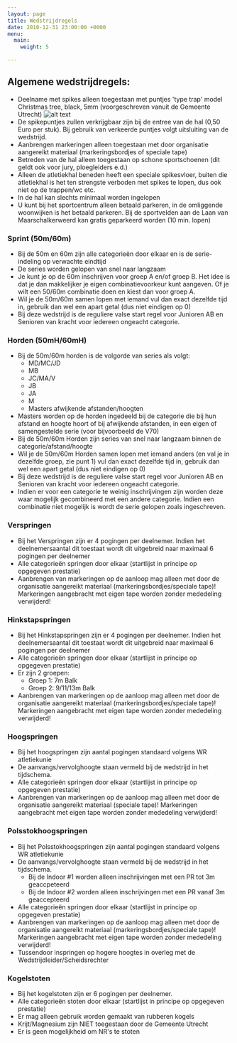 ```yaml
---
layout: page
title: Wedstrijdregels
date: 2010-12-31 23:00:00 +0000
menu:
  main:
    weight: 5

---
```

## Algemene wedstrijdregels:
* Deelname met spikes alleen toegestaan met puntjes 'type trap' model Christmas tree, black, 5mm (voorgeschreven vanuit de Gemeente Utrecht)
![alt text](/img/indoorpuntje_2007.jpg "Spikepuntje Sportcentrum Galgenwaard")
* De spikepuntjes zullen verkrijgbaar zijn bij de entree van de hal (0,50 Euro per stuk). Bij gebruik van verkeerde puntjes volgt uitsluiting van de wedstrijd.
* Aanbrengen markeringen alleen toegestaan met door organisatie aangereikt materiaal (markeringsbordjes of speciale tape)
* Betreden van de hal alleen toegestaan op schone sportschoenen (dit geldt ook voor jury, ploegleiders e.d.)
* Alleen de atletiekhal beneden heeft een speciale spikesvloer, buiten die atletiekhal is het ten strengste verboden met spikes te lopen, dus ook niet op de trappen/wc etc.
* In de hal kan slechts minimaal worden ingelopen
* U kunt bij het sportcentrum alleen betaald parkeren, in de omliggende woonwijken is het betaald parkeren. Bij de sportvelden aan de Laan van Maarschalkerweerd kan gratis geparkeerd worden (10 min. lopen)

### Sprint (50m/60m)
* Bij de 50m en 60m zijn alle categorieën door elkaar en is de serie-indeling op verwachte eindtijd
* De series worden gelopen van snel naar langzaam
* Je kunt je op de 60m inschrijven voor groep A en/of groep B. Het idee is dat je dan makkelijker je eigen combinatievoorkeur kunt aangeven. Of je wilt een 50/60m combinatie doen en kiest dan voor groep A.
* Wil je de 50m/60m samen lopen met iemand vul dan exact dezelfde tijd in, gebruik dan wel een apart getal (dus niet eindigen op 0)
* Bij deze wedstrijd is de reguliere valse start regel voor Junioren AB en Senioren van kracht voor iedereen ongeacht categorie.

### Horden (50mH/60mH)
* Bij de 50m/60m horden is de volgorde van series als volgt:
  - MD/MC/JD
  - MB
  - JC/MA/V
  - JB
  - JA
  - M
  - Masters afwijkende afstanden/hoogten
* Masters worden op de horden ingedeeld bij de categorie die bij hun afstand en hoogte hoort of bij afwijkende afstanden, in een eigen of samengestelde serie (voor bijvoorbeeld de V70)
* Bij de 50m/60m Horden zijn series van snel naar langzaam binnen de categorie/afstand/hoogte
* Wil je de 50m/60m Horden samen lopen met iemand anders (en val je in dezelfde groep, zie punt 1) vul dan exact dezelfde tijd in, gebruik dan wel een apart getal (dus niet eindigen op 0)
* Bij deze wedstrijd is de reguliere valse start regel voor Junioren AB en Senioren van kracht voor iedereen ongeacht categorie.
* Indien er voor een categorie te weinig inschrijvingen zijn worden deze waar mogelijk gecombineerd met een andere categorie. Indien een combinatie niet mogelijk is wordt de serie gelopen zoals ingeschreven.

### Verspringen
* Bij het Verspringen zijn er 4 pogingen per deelnemer. Indien het deelnemersaantal dit toestaat wordt dit uitgebreid naar maximaal 6 pogingen per deelnemer
* Alle categorieën springen door elkaar (startlijst in principe op opgegeven prestatie)
* Aanbrengen van markeringen op de aanloop mag alleen met door de organisatie aangereikt materiaal (markeringsbordjes/speciale tape)! Markeringen aangebracht met eigen tape worden zonder mededeling verwijderd!

### Hinkstapspringen
* Bij het Hinkstapspringen zijn er 4 pogingen per deelnemer. Indien het deelnemersaantal dit toestaat wordt dit uitgebreid naar maximaal 6 pogingen per deelnemer
* Alle categorieën springen door elkaar (startlijst in principe op opgegeven prestatie)
* Er zijn 2 groepen:
  * Groep 1: 7m Balk
  * Groep 2: 9/11/13m Balk
* Aanbrengen van markeringen op de aanloop mag alleen met door de organisatie aangereikt materiaal (markeringsbordjes/speciale tape)! Markeringen aangebracht met eigen tape worden zonder mededeling verwijderd!

### Hoogspringen
* Bij het hoogspringen zijn aantal pogingen standaard volgens WR atletiekunie
* De aanvangs/vervolghoogte staan vermeld bij de wedstrijd in het tijdschema.
* Alle categorieën springen door elkaar (startlijst in principe op opgegeven prestatie)
* Aanbrengen van markeringen op de aanloop mag alleen met door de organisatie aangereikt materiaal (speciale tape)! Markeringen aangebracht met eigen tape worden zonder mededeling verwijderd!

### Polsstokhoogspringen
* Bij het Polsstokhoogspringen zijn aantal pogingen standaard volgens WR atletiekunie
* De aanvangs/vervolghoogte staan vermeld bij de wedstrijd in het tijdschema.
  * Bij de Indoor #1 worden alleen inschrijvingen met een PR tot 3m geaccpeteerd
  * Bij de Indoor #2 worden alleen inschrijvingen met een PR vanaf 3m geaccepteerd
* Alle categorieën springen door elkaar (startlijst in principe op opgegeven prestatie)
* Aanbrengen van markeringen op de aanloop mag alleen met door de organisatie aangereikt materiaal (markeringsbordjes/speciale tape)! Markeringen aangebracht met eigen tape worden zonder mededeling verwijderd!
* Tussendoor inspringen op hogere hoogtes in overleg met de Wedstrijdleider/Scheidsrechter

### Kogelstoten
* Bij het kogelstoten zijn er 6 pogingen per deelnemer.
* Alle categorieën stoten door elkaar (startlijst in principe op opgegeven prestatie)
* Er mag alleen gebruik worden gemaakt van rubberen kogels
* Krijt/Magnesium zijn NIET toegestaan door de Gemeente Utrecht
* Er is geen mogelijkheid om NR's te stoten
